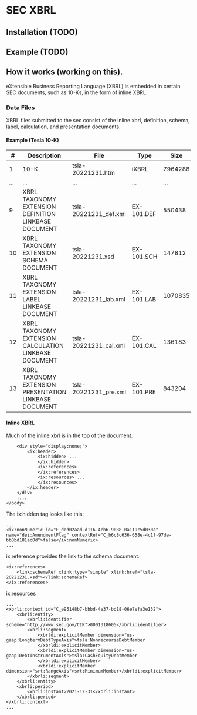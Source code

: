 # SEC XBRL

## Installation (TODO)

## Example (TODO)

## How it works (working on this).

eXtensible Business Reporting Language (XBRL) is embedded in certain SEC documents, such as 10-Ks, in the form of inline XBRL.

### Data Files

XBRL files submitted to the sec consist of the inline xbrl, definition, schema, label, calculation, and presentation documents.

#### Example (Tesla 10-K)

| #   | Description                                              | File                      | Type        | Size     |
|-----|----------------------------------------------------------|---------------------------|------------|---------|
| 1   | 10-K                                                     | tsla-20221231.htm         | iXBRL      | 7964288 |
| ... | ...                                                      | ...                       | ...        | ...     |
| 9   | XBRL TAXONOMY EXTENSION DEFINITION LINKBASE DOCUMENT     | tsla-20221231_def.xml     | EX-101.DEF | 550438  |
| 10  | XBRL TAXONOMY EXTENSION SCHEMA DOCUMENT                  | tsla-20221231.xsd         | EX-101.SCH | 147812  |
| 11  | XBRL TAXONOMY EXTENSION LABEL LINKBASE DOCUMENT          | tsla-20221231_lab.xml     | EX-101.LAB | 1070835 |
| 12  | XBRL TAXONOMY EXTENSION CALCULATION LINKBASE DOCUMENT    | tsla-20221231_cal.xml     | EX-101.CAL | 136183  |
| 13  | XBRL TAXONOMY EXTENSION PRESENTATION LINKBASE DOCUMENT   | tsla-20221231_pre.xml     | EX-101.PRE | 843204  |

#### Inline XBRL

Much of the inline xbrl is in the top of the document.

```<body style="margin: auto!important;padding: 8px;">
    <div style="display:none;">
        <ix:header>
            <ix:hidden> ...
            </ix:hidden>
            <ix:references>
            </ix:references>
            <ix:resources> ...
            </ix:resources>
        </ix:header>
    </div>
    ....
</body>
```

The ix:hidden tag looks like this:
```
...
<ix:nonNumeric id="F_ded02aad-d116-4cb6-9088-0a119c5d030a" name="dei:AmendmentFlag" contextRef="C_b6c8c636-658e-4c1f-97de-bb0bd181ac0d">false</ix:nonNumeric>
...
```

ix:reference provides the link to the schema document.
```
<ix:references>
    <link:schemaRef xlink:type="simple" xlink:href="tsla-20221231.xsd"></link:schemaRef>
</ix:references>
```

ix:resources
```
...
<xbrli:context id="C_e95148b7-bbbd-4e37-bd18-06e7efa3e132">
    <xbrli:entity>
        <xbrli:identifier scheme="http://www.sec.gov/CIK">0001318605</xbrli:identifier>
        <xbrli:segment>
            <xbrldi:explicitMember dimension="us-gaap:LongtermDebtTypeAxis">tsla:NonrecourseDebtMember
            </xbrldi:explicitMember>
            <xbrldi:explicitMember dimension="us-gaap:DebtInstrumentAxis">tsla:CashEquityDebtMember
            </xbrldi:explicitMember>
            <xbrldi:explicitMember dimension="srt:RangeAxis">srt:MinimumMember</xbrldi:explicitMember>
        </xbrli:segment>
    </xbrli:entity>
    <xbrli:period>
        <xbrli:instant>2021-12-31</xbrli:instant>
    </xbrli:period>
</xbrli:context>
...
```